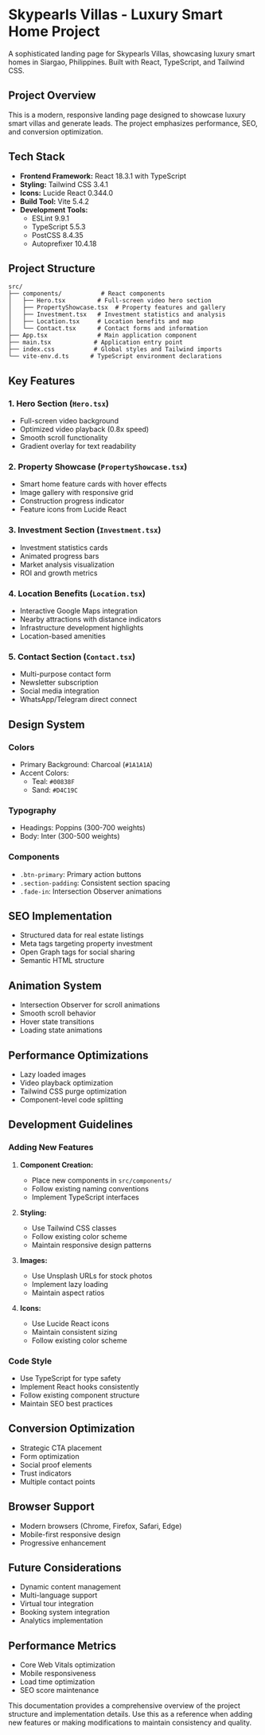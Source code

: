 # Skypearls Villas - Luxury Smart Home Project

A sophisticated landing page for Skypearls Villas, showcasing luxury smart homes in Siargao, Philippines. Built with React, TypeScript, and Tailwind CSS.

## Project Overview

This is a modern, responsive landing page designed to showcase luxury smart villas and generate leads. The project emphasizes performance, SEO, and conversion optimization.

## Tech Stack

- **Frontend Framework:** React 18.3.1 with TypeScript
- **Styling:** Tailwind CSS 3.4.1
- **Icons:** Lucide React 0.344.0
- **Build Tool:** Vite 5.4.2
- **Development Tools:**
  - ESLint 9.9.1
  - TypeScript 5.5.3
  - PostCSS 8.4.35
  - Autoprefixer 10.4.18

## Project Structure

```
src/
├── components/           # React components
│   ├── Hero.tsx         # Full-screen video hero section
│   ├── PropertyShowcase.tsx  # Property features and gallery
│   ├── Investment.tsx   # Investment statistics and analysis
│   ├── Location.tsx     # Location benefits and map
│   └── Contact.tsx      # Contact forms and information
├── App.tsx              # Main application component
├── main.tsx            # Application entry point
├── index.css           # Global styles and Tailwind imports
└── vite-env.d.ts      # TypeScript environment declarations
```

## Key Features

### 1. Hero Section (`Hero.tsx`)
- Full-screen video background
- Optimized video playback (0.8x speed)
- Smooth scroll functionality
- Gradient overlay for text readability

### 2. Property Showcase (`PropertyShowcase.tsx`)
- Smart home feature cards with hover effects
- Image gallery with responsive grid
- Construction progress indicator
- Feature icons from Lucide React

### 3. Investment Section (`Investment.tsx`)
- Investment statistics cards
- Animated progress bars
- Market analysis visualization
- ROI and growth metrics

### 4. Location Benefits (`Location.tsx`)
- Interactive Google Maps integration
- Nearby attractions with distance indicators
- Infrastructure development highlights
- Location-based amenities

### 5. Contact Section (`Contact.tsx`)
- Multi-purpose contact form
- Newsletter subscription
- Social media integration
- WhatsApp/Telegram direct connect

## Design System

### Colors
- Primary Background: Charcoal (`#1A1A1A`)
- Accent Colors:
  - Teal: `#00838F`
  - Sand: `#D4C19C`

### Typography
- Headings: Poppins (300-700 weights)
- Body: Inter (300-500 weights)

### Components
- `.btn-primary`: Primary action buttons
- `.section-padding`: Consistent section spacing
- `.fade-in`: Intersection Observer animations

## SEO Implementation

- Structured data for real estate listings
- Meta tags targeting property investment
- Open Graph tags for social sharing
- Semantic HTML structure

## Animation System

- Intersection Observer for scroll animations
- Smooth scroll behavior
- Hover state transitions
- Loading state animations

## Performance Optimizations

- Lazy loaded images
- Video playback optimization
- Tailwind CSS purge optimization
- Component-level code splitting

## Development Guidelines

### Adding New Features

1. **Component Creation:**
   - Place new components in `src/components/`
   - Follow existing naming conventions
   - Implement TypeScript interfaces

2. **Styling:**
   - Use Tailwind CSS classes
   - Follow existing color scheme
   - Maintain responsive design patterns

3. **Images:**
   - Use Unsplash URLs for stock photos
   - Implement lazy loading
   - Maintain aspect ratios

4. **Icons:**
   - Use Lucide React icons
   - Maintain consistent sizing
   - Follow existing color scheme

### Code Style

- Use TypeScript for type safety
- Implement React hooks consistently
- Follow existing component structure
- Maintain SEO best practices

## Conversion Optimization

- Strategic CTA placement
- Form optimization
- Social proof elements
- Trust indicators
- Multiple contact points

## Browser Support

- Modern browsers (Chrome, Firefox, Safari, Edge)
- Mobile-first responsive design
- Progressive enhancement

## Future Considerations

- Dynamic content management
- Multi-language support
- Virtual tour integration
- Booking system integration
- Analytics implementation

## Performance Metrics

- Core Web Vitals optimization
- Mobile responsiveness
- Load time optimization
- SEO score maintenance

This documentation provides a comprehensive overview of the project structure and implementation details. Use this as a reference when adding new features or making modifications to maintain consistency and quality.
